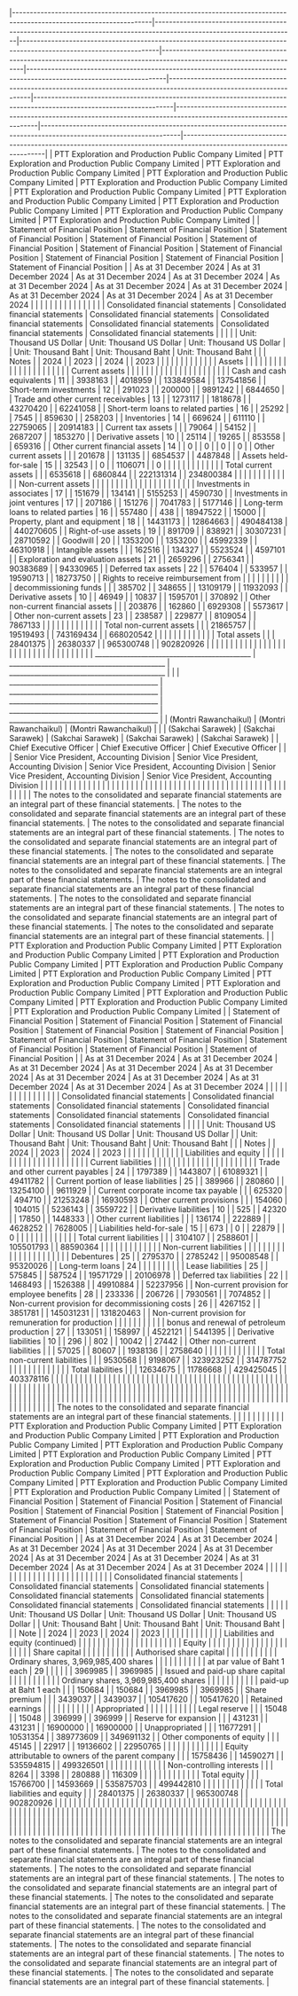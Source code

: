 |---------------------------------------------------------------------------------------------------------------------|---------------------------------------------------------------------------------------------------------------------|---------------------------------------------------------------------------------------------------------------------|---------------------------------------------------------------------------------------------------------------------|---------------------------------------------------------------------------------------------------------------------|---------------------------------------------------------------------------------------------------------------------|---------------------------------------------------------------------------------------------------------------------|---------------------------------------------------------------------------------------------------------------------|---------------------------------------------------------------------------------------------------------------------|---------------------------------------------------------------------------------------------------------------------|
| PTT Exploration and Production Public Company Limited                                                               | PTT Exploration and Production Public Company Limited                                                               | PTT Exploration and Production Public Company Limited                                                               | PTT Exploration and Production Public Company Limited                                                               | PTT Exploration and Production Public Company Limited                                                               | PTT Exploration and Production Public Company Limited                                                               | PTT Exploration and Production Public Company Limited                                                               | PTT Exploration and Production Public Company Limited                                                               | PTT Exploration and Production Public Company Limited                                                               | PTT Exploration and Production Public Company Limited                                                               |
| Statement of Financial Position                                                                                     | Statement of Financial Position                                                                                     | Statement of Financial Position                                                                                     | Statement of Financial Position                                                                                     | Statement of Financial Position                                                                                     | Statement of Financial Position                                                                                     | Statement of Financial Position                                                                                     | Statement of Financial Position                                                                                     | Statement of Financial Position                                                                                     | Statement of Financial Position                                                                                     |
| As at 31 December 2024                                                                                              | As at 31 December 2024                                                                                              | As at 31 December 2024                                                                                              | As at 31 December 2024                                                                                              | As at 31 December 2024                                                                                              | As at 31 December 2024                                                                                              | As at 31 December 2024                                                                                              | As at 31 December 2024                                                                                              | As at 31 December 2024                                                                                              | As at 31 December 2024                                                                                              |
|                                                                                                                     |                                                                                                                     |                                                                                                                     |                                                                                                                     |                                                                                                                     |                                                                                                                     |                                                                                                                     |                                                                                                                     |                                                                                                                     |                                                                                                                     |
|                                                                                                                     |                                                                                                                     |                                                                                                                     | Consolidated financial statements                                                                                   | Consolidated financial statements                                                                                   | Consolidated financial statements                                                                                   | Consolidated financial statements                                                                                   | Consolidated financial statements                                                                                   | Consolidated financial statements                                                                                   | Consolidated financial statements                                                                                   |
|                                                                                                                     |                                                                                                                     |                                                                                                                     | Unit: Thousand US Dollar                                                                                            | Unit: Thousand US Dollar                                                                                            | Unit: Thousand US Dollar                                                                                            |                                                                                                                     | Unit: Thousand Baht                                                                                                 | Unit: Thousand Baht                                                                                                 | Unit: Thousand Baht                                                                                                 |
|                                                                                                                     | Notes                                                                                                               |                                                                                                                     | 2024                                                                                                                |                                                                                                                     | 2023                                                                                                                |                                                                                                                     | 2024                                                                                                                |                                                                                                                     | 2023                                                                                                                |
|                                                                                                                     |                                                                                                                     |                                                                                                                     |                                                                                                                     |                                                                                                                     |                                                                                                                     |                                                                                                                     |                                                                                                                     |                                                                                                                     |                                                                                                                     |
| Assets                                                                                                              |                                                                                                                     |                                                                                                                     |                                                                                                                     |                                                                                                                     |                                                                                                                     |                                                                                                                     |                                                                                                                     |                                                                                                                     |                                                                                                                     |
|                                                                                                                     |                                                                                                                     |                                                                                                                     |                                                                                                                     |                                                                                                                     |                                                                                                                     |                                                                                                                     |                                                                                                                     |                                                                                                                     |                                                                                                                     |
| Current assets                                                                                                      |                                                                                                                     |                                                                                                                     |                                                                                                                     |                                                                                                                     |                                                                                                                     |                                                                                                                     |                                                                                                                     |                                                                                                                     |                                                                                                                     |
|                                                                                                                     |                                                                                                                     |                                                                                                                     |                                                                                                                     |                                                                                                                     |                                                                                                                     |                                                                                                                     |                                                                                                                     |                                                                                                                     |                                                                                                                     |
| Cash and cash equivalents                                                                                           | 11                                                                                                                  |                                                                                                                     | 3938163                                                                                                             |                                                                                                                     | 4018959                                                                                                             |                                                                                                                     | 133849584                                                                                                           |                                                                                                                     | 137541856                                                                                                           |
| Short-term investments                                                                                              | 12                                                                                                                  |                                                                                                                     | 291023                                                                                                              |                                                                                                                     | 200000                                                                                                              |                                                                                                                     | 9891242                                                                                                             |                                                                                                                     | 6844650                                                                                                             |
| Trade and other current receivables                                                                                 | 13                                                                                                                  |                                                                                                                     | 1273117                                                                                                             |                                                                                                                     | 1818678                                                                                                             |                                                                                                                     | 43270420                                                                                                            |                                                                                                                     | 62241058                                                                                                            |
| Short-term loans to related parties                                                                                 | 16                                                                                                                  |                                                                                                                     | 25292                                                                                                               |                                                                                                                     | 7545                                                                                                                |                                                                                                                     | 859630                                                                                                              |                                                                                                                     | 258203                                                                                                              |
| Inventories                                                                                                         | 14                                                                                                                  |                                                                                                                     | 669624                                                                                                              |                                                                                                                     | 611110                                                                                                              |                                                                                                                     | 22759065                                                                                                            |                                                                                                                     | 20914183                                                                                                            |
| Current tax assets                                                                                                  |                                                                                                                     |                                                                                                                     | 79064                                                                                                               |                                                                                                                     | 54152                                                                                                               |                                                                                                                     | 2687207                                                                                                             |                                                                                                                     | 1853270                                                                                                             |
| Derivative assets                                                                                                   | 10                                                                                                                  |                                                                                                                     | 25114                                                                                                               |                                                                                                                     | 19265                                                                                                               |                                                                                                                     | 853558                                                                                                              |                                                                                                                     | 659316                                                                                                              |
| Other current financial assets                                                                                      | 14                                                                                                                  |                                                                                                                     | 0                                                                                                                   |                                                                                                                     | 0                                                                                                                   |                                                                                                                     | 0                                                                                                                   |                                                                                                                     | 0                                                                                                                   |
| Other current assets                                                                                                |                                                                                                                     |                                                                                                                     | 201678                                                                                                              |                                                                                                                     | 131135                                                                                                              |                                                                                                                     | 6854537                                                                                                             |                                                                                                                     | 4487848                                                                                                             |
| Assets held-for-sale                                                                                                | 15                                                                                                                  |                                                                                                                     | 32543                                                                                                               |                                                                                                                     | 0                                                                                                                   |                                                                                                                     | 1106071                                                                                                             |                                                                                                                     | 0                                                                                                                   |
|                                                                                                                     |                                                                                                                     |                                                                                                                     |                                                                                                                     |                                                                                                                     |                                                                                                                     |                                                                                                                     |                                                                                                                     |                                                                                                                     |                                                                                                                     |
| Total current assets                                                                                                |                                                                                                                     |                                                                                                                     | 6535618                                                                                                             |                                                                                                                     | 6860844                                                                                                             |                                                                                                                     | 222131314                                                                                                           |                                                                                                                     | 234800384                                                                                                           |
|                                                                                                                     |                                                                                                                     |                                                                                                                     |                                                                                                                     |                                                                                                                     |                                                                                                                     |                                                                                                                     |                                                                                                                     |                                                                                                                     |                                                                                                                     |
| Non-current assets                                                                                                  |                                                                                                                     |                                                                                                                     |                                                                                                                     |                                                                                                                     |                                                                                                                     |                                                                                                                     |                                                                                                                     |                                                                                                                     |                                                                                                                     |
|                                                                                                                     |                                                                                                                     |                                                                                                                     |                                                                                                                     |                                                                                                                     |                                                                                                                     |                                                                                                                     |                                                                                                                     |                                                                                                                     |                                                                                                                     |
| Investments in associates                                                                                           | 17                                                                                                                  |                                                                                                                     | 151679                                                                                                              |                                                                                                                     | 134141                                                                                                              |                                                                                                                     | 5155253                                                                                                             |                                                                                                                     | 4590730                                                                                                             |
| Investments in joint ventures                                                                                       | 17                                                                                                                  |                                                                                                                     | 207186                                                                                                              |                                                                                                                     | 151276                                                                                                              |                                                                                                                     | 7041783                                                                                                             |                                                                                                                     | 5177146                                                                                                             |
| Long-term loans to related parties                                                                                  | 16                                                                                                                  |                                                                                                                     | 557480                                                                                                              |                                                                                                                     | 438                                                                                                                 |                                                                                                                     | 18947522                                                                                                            |                                                                                                                     | 15000                                                                                                               |
| Property, plant and equipment                                                                                       | 18                                                                                                                  |                                                                                                                     | 14431173                                                                                                            |                                                                                                                     | 12864663                                                                                                            |                                                                                                                     | 490484138                                                                                                           |                                                                                                                     | 440270605                                                                                                           |
| Right-of-use assets                                                                                                 | 19                                                                                                                  |                                                                                                                     | 891709                                                                                                              |                                                                                                                     | 838921                                                                                                              |                                                                                                                     | 30307231                                                                                                            |                                                                                                                     | 28710592                                                                                                            |
| Goodwill                                                                                                            | 20                                                                                                                  |                                                                                                                     | 1353200                                                                                                             |                                                                                                                     | 1353200                                                                                                             |                                                                                                                     | 45992339                                                                                                            |                                                                                                                     | 46310918                                                                                                            |
| Intangible assets                                                                                                   |                                                                                                                     |                                                                                                                     | 162516                                                                                                              |                                                                                                                     | 134327                                                                                                              |                                                                                                                     | 5523524                                                                                                             |                                                                                                                     | 4597101                                                                                                             |
| Exploration and evaluation assets                                                                                   | 21                                                                                                                  |                                                                                                                     | 2659296                                                                                                             |                                                                                                                     | 2756341                                                                                                             |                                                                                                                     | 90383689                                                                                                            |                                                                                                                     | 94330965                                                                                                            |
| Deferred tax assets                                                                                                 | 22                                                                                                                  |                                                                                                                     | 576404                                                                                                              |                                                                                                                     | 533957                                                                                                              |                                                                                                                     | 19590713                                                                                                            |                                                                                                                     | 18273750                                                                                                            |
| Rights to receive reimbursement from                                                                                |                                                                                                                     |                                                                                                                     |                                                                                                                     |                                                                                                                     |                                                                                                                     |                                                                                                                     |                                                                                                                     |                                                                                                                     |                                                                                                                     |
| decommissioning funds                                                                                               |                                                                                                                     |                                                                                                                     | 385702                                                                                                              |                                                                                                                     | 348655                                                                                                              |                                                                                                                     | 13109179                                                                                                            |                                                                                                                     | 11932093                                                                                                            |
| Derivative assets                                                                                                   | 10                                                                                                                  |                                                                                                                     | 46949                                                                                                               |                                                                                                                     | 10837                                                                                                               |                                                                                                                     | 1595701                                                                                                             |                                                                                                                     | 370892                                                                                                              |
| Other non-current financial assets                                                                                  |                                                                                                                     |                                                                                                                     | 203876                                                                                                              |                                                                                                                     | 162860                                                                                                              |                                                                                                                     | 6929308                                                                                                             |                                                                                                                     | 5573617                                                                                                             |
| Other non-current assets                                                                                            | 23                                                                                                                  |                                                                                                                     | 238587                                                                                                              |                                                                                                                     | 229877                                                                                                              |                                                                                                                     | 8109054                                                                                                             |                                                                                                                     | 7867133                                                                                                             |
|                                                                                                                     |                                                                                                                     |                                                                                                                     |                                                                                                                     |                                                                                                                     |                                                                                                                     |                                                                                                                     |                                                                                                                     |                                                                                                                     |                                                                                                                     |
| Total non-current assets                                                                                            |                                                                                                                     |                                                                                                                     | 21865757                                                                                                            |                                                                                                                     | 19519493                                                                                                            |                                                                                                                     | 743169434                                                                                                           |                                                                                                                     | 668020542                                                                                                           |
|                                                                                                                     |                                                                                                                     |                                                                                                                     |                                                                                                                     |                                                                                                                     |                                                                                                                     |                                                                                                                     |                                                                                                                     |                                                                                                                     |                                                                                                                     |
| Total assets                                                                                                        |                                                                                                                     |                                                                                                                     | 28401375                                                                                                            |                                                                                                                     | 26380337                                                                                                            |                                                                                                                     | 965300748                                                                                                           |                                                                                                                     | 902820926                                                                                                           |
|                                                                                                                     |                                                                                                                     |                                                                                                                     |                                                                                                                     |                                                                                                                     |                                                                                                                     |                                                                                                                     |                                                                                                                     |                                                                                                                     |                                                                                                                     |
|                                                                                                                     |                                                                                                                     |                                                                                                                     |                                                                                                                     |                                                                                                                     |                                                                                                                     |                                                                                                                     |                                                                                                                     |                                                                                                                     |                                                                                                                     |
|                                                                                                                     |                                                                                                                     |                                                                                                                     |                                                                                                                     |                                                                                                                     |                                                                                                                     |                                                                                                                     |                                                                                                                     |                                                                                                                     |                                                                                                                     |
| ____________________________________________                                                                        | ____________________________________________                                                                        | ____________________________________________                                                                        |                                                                                                                     |                                                                                                                     | __________________________________________                                                                          | __________________________________________                                                                          | __________________________________________                                                                          | __________________________________________                                                                          | __________________________________________                                                                          |
| (Montri Rawanchaikul)                                                                                               | (Montri Rawanchaikul)                                                                                               | (Montri Rawanchaikul)                                                                                               |                                                                                                                     |                                                                                                                     | (Sakchai Sarawek)                                                                                                   | (Sakchai Sarawek)                                                                                                   | (Sakchai Sarawek)                                                                                                   | (Sakchai Sarawek)                                                                                                   | (Sakchai Sarawek)                                                                                                   |
| Chief Executive Officer                                                                                             | Chief Executive Officer                                                                                             | Chief Executive Officer                                                                                             |                                                                                                                     |                                                                                                                     | Senior Vice President, Accounting Division                                                                          | Senior Vice President, Accounting Division                                                                          | Senior Vice President, Accounting Division                                                                          | Senior Vice President, Accounting Division                                                                          | Senior Vice President, Accounting Division                                                                          |
|                                                                                                                     |                                                                                                                     |                                                                                                                     |                                                                                                                     |                                                                                                                     |                                                                                                                     |                                                                                                                     |                                                                                                                     |                                                                                                                     |                                                                                                                     |
|                                                                                                                     |                                                                                                                     |                                                                                                                     |                                                                                                                     |                                                                                                                     |                                                                                                                     |                                                                                                                     |                                                                                                                     |                                                                                                                     |                                                                                                                     |
|                                                                                                                     |                                                                                                                     |                                                                                                                     |                                                                                                                     |                                                                                                                     |                                                                                                                     |                                                                                                                     |                                                                                                                     |                                                                                                                     |                                                                                                                     |
|                                                                                                                     |                                                                                                                     |                                                                                                                     |                                                                                                                     |                                                                                                                     |                                                                                                                     |                                                                                                                     |                                                                                                                     |                                                                                                                     |                                                                                                                     |
|                                                                                                                     |                                                                                                                     |                                                                                                                     |                                                                                                                     |                                                                                                                     |                                                                                                                     |                                                                                                                     |                                                                                                                     |                                                                                                                     |                                                                                                                     |
| The notes to the consolidated and separate financial statements are an integral part of these financial statements. | The notes to the consolidated and separate financial statements are an integral part of these financial statements. | The notes to the consolidated and separate financial statements are an integral part of these financial statements. | The notes to the consolidated and separate financial statements are an integral part of these financial statements. | The notes to the consolidated and separate financial statements are an integral part of these financial statements. | The notes to the consolidated and separate financial statements are an integral part of these financial statements. | The notes to the consolidated and separate financial statements are an integral part of these financial statements. | The notes to the consolidated and separate financial statements are an integral part of these financial statements. | The notes to the consolidated and separate financial statements are an integral part of these financial statements. | The notes to the consolidated and separate financial statements are an integral part of these financial statements. |
| PTT Exploration and Production Public Company Limited                                                               | PTT Exploration and Production Public Company Limited                                                               | PTT Exploration and Production Public Company Limited                                                               | PTT Exploration and Production Public Company Limited                                                               | PTT Exploration and Production Public Company Limited                                                               | PTT Exploration and Production Public Company Limited                                                               | PTT Exploration and Production Public Company Limited                                                               | PTT Exploration and Production Public Company Limited                                                               | PTT Exploration and Production Public Company Limited                                                               | PTT Exploration and Production Public Company Limited                                                               |
| Statement of Financial Position                                                                                     | Statement of Financial Position                                                                                     | Statement of Financial Position                                                                                     | Statement of Financial Position                                                                                     | Statement of Financial Position                                                                                     | Statement of Financial Position                                                                                     | Statement of Financial Position                                                                                     | Statement of Financial Position                                                                                     | Statement of Financial Position                                                                                     | Statement of Financial Position                                                                                     |
| As at 31 December 2024                                                                                              | As at 31 December 2024                                                                                              | As at 31 December 2024                                                                                              | As at 31 December 2024                                                                                              | As at 31 December 2024                                                                                              | As at 31 December 2024                                                                                              | As at 31 December 2024                                                                                              | As at 31 December 2024                                                                                              | As at 31 December 2024                                                                                              | As at 31 December 2024                                                                                              |
|                                                                                                                     |                                                                                                                     |                                                                                                                     |                                                                                                                     |                                                                                                                     |                                                                                                                     |                                                                                                                     |                                                                                                                     |                                                                                                                     |                                                                                                                     |
|                                                                                                                     |                                                                                                                     |                                                                                                                     | Consolidated financial statements                                                                                   | Consolidated financial statements                                                                                   | Consolidated financial statements                                                                                   | Consolidated financial statements                                                                                   | Consolidated financial statements                                                                                   | Consolidated financial statements                                                                                   | Consolidated financial statements                                                                                   |
|                                                                                                                     |                                                                                                                     |                                                                                                                     | Unit: Thousand US Dollar                                                                                            | Unit: Thousand US Dollar                                                                                            | Unit: Thousand US Dollar                                                                                            |                                                                                                                     | Unit: Thousand Baht                                                                                                 | Unit: Thousand Baht                                                                                                 | Unit: Thousand Baht                                                                                                 |
|                                                                                                                     | Notes                                                                                                               |                                                                                                                     | 2024                                                                                                                |                                                                                                                     | 2023                                                                                                                |                                                                                                                     | 2024                                                                                                                |                                                                                                                     | 2023                                                                                                                |
|                                                                                                                     |                                                                                                                     |                                                                                                                     |                                                                                                                     |                                                                                                                     |                                                                                                                     |                                                                                                                     |                                                                                                                     |                                                                                                                     |                                                                                                                     |
| Liabilities and equity                                                                                              |                                                                                                                     |                                                                                                                     |                                                                                                                     |                                                                                                                     |                                                                                                                     |                                                                                                                     |                                                                                                                     |                                                                                                                     |                                                                                                                     |
|                                                                                                                     |                                                                                                                     |                                                                                                                     |                                                                                                                     |                                                                                                                     |                                                                                                                     |                                                                                                                     |                                                                                                                     |                                                                                                                     |                                                                                                                     |
| Current liabilities                                                                                                 |                                                                                                                     |                                                                                                                     |                                                                                                                     |                                                                                                                     |                                                                                                                     |                                                                                                                     |                                                                                                                     |                                                                                                                     |                                                                                                                     |
|                                                                                                                     |                                                                                                                     |                                                                                                                     |                                                                                                                     |                                                                                                                     |                                                                                                                     |                                                                                                                     |                                                                                                                     |                                                                                                                     |                                                                                                                     |
| Trade and other current payables                                                                                    | 24                                                                                                                  |                                                                                                                     | 1797389                                                                                                             |                                                                                                                     | 1443807                                                                                                             |                                                                                                                     | 61089321                                                                                                            |                                                                                                                     | 49411782                                                                                                            |
| Current portion of lease liabilities                                                                                | 25                                                                                                                  |                                                                                                                     | 389966                                                                                                              |                                                                                                                     | 280860                                                                                                              |                                                                                                                     | 13254100                                                                                                            |                                                                                                                     | 9611929                                                                                                             |
| Current corporate income tax payable                                                                                |                                                                                                                     |                                                                                                                     | 625320                                                                                                              |                                                                                                                     | 494710                                                                                                              |                                                                                                                     | 21253248                                                                                                            |                                                                                                                     | 16930593                                                                                                            |
| Other current provisions                                                                                            |                                                                                                                     |                                                                                                                     | 154060                                                                                                              |                                                                                                                     | 104015                                                                                                              |                                                                                                                     | 5236143                                                                                                             |                                                                                                                     | 3559722                                                                                                             |
| Derivative liabilities                                                                                              | 10                                                                                                                  |                                                                                                                     | 525                                                                                                                 |                                                                                                                     | 42320                                                                                                               |                                                                                                                     | 17850                                                                                                               |                                                                                                                     | 1448333                                                                                                             |
| Other current liabilities                                                                                           |                                                                                                                     |                                                                                                                     | 136174                                                                                                              |                                                                                                                     | 222889                                                                                                              |                                                                                                                     | 4628252                                                                                                             |                                                                                                                     | 7628005                                                                                                             |
| Liabilities held-for-sale                                                                                           | 15                                                                                                                  |                                                                                                                     | 673                                                                                                                 |                                                                                                                     | 0                                                                                                                   |                                                                                                                     | 22879                                                                                                               |                                                                                                                     | 0                                                                                                                   |
|                                                                                                                     |                                                                                                                     |                                                                                                                     |                                                                                                                     |                                                                                                                     |                                                                                                                     |                                                                                                                     |                                                                                                                     |                                                                                                                     |                                                                                                                     |
| Total current liabilities                                                                                           |                                                                                                                     |                                                                                                                     | 3104107                                                                                                             |                                                                                                                     | 2588601                                                                                                             |                                                                                                                     | 105501793                                                                                                           |                                                                                                                     | 88590364                                                                                                            |
|                                                                                                                     |                                                                                                                     |                                                                                                                     |                                                                                                                     |                                                                                                                     |                                                                                                                     |                                                                                                                     |                                                                                                                     |                                                                                                                     |                                                                                                                     |
| Non-current liabilities                                                                                             |                                                                                                                     |                                                                                                                     |                                                                                                                     |                                                                                                                     |                                                                                                                     |                                                                                                                     |                                                                                                                     |                                                                                                                     |                                                                                                                     |
|                                                                                                                     |                                                                                                                     |                                                                                                                     |                                                                                                                     |                                                                                                                     |                                                                                                                     |                                                                                                                     |                                                                                                                     |                                                                                                                     |                                                                                                                     |
| Debentures                                                                                                          | 25                                                                                                                  |                                                                                                                     | 2795370                                                                                                             |                                                                                                                     | 2785242                                                                                                             |                                                                                                                     | 95008548                                                                                                            |                                                                                                                     | 95320026                                                                                                            |
| Long-term loans                                                                                                     | 24                                                                                                                  |                                                                                                                     |                                                                                                                     |                                                                                                                     |                                                                                                                     |                                                                                                                     |                                                                                                                     |                                                                                                                     |                                                                                                                     |
| Lease liabilities                                                                                                   | 25                                                                                                                  |                                                                                                                     | 575845                                                                                                              |                                                                                                                     | 587524                                                                                                              |                                                                                                                     | 19571729                                                                                                            |                                                                                                                     | 20106978                                                                                                            |
| Deferred tax liabilities                                                                                            | 22                                                                                                                  |                                                                                                                     | 1468493                                                                                                             |                                                                                                                     | 1526388                                                                                                             |                                                                                                                     | 49910884                                                                                                            |                                                                                                                     | 52237956                                                                                                            |
| Non-current provision for employee benefits                                                                         | 28                                                                                                                  |                                                                                                                     | 233336                                                                                                              |                                                                                                                     | 206726                                                                                                              |                                                                                                                     | 7930561                                                                                                             |                                                                                                                     | 7074852                                                                                                             |
| Non-current provision for decommissioning costs                                                                     | 26                                                                                                                  |                                                                                                                     | 4267152                                                                                                             |                                                                                                                     | 3851781                                                                                                             |                                                                                                                     | 145031231                                                                                                           |                                                                                                                     | 131820463                                                                                                           |
| Non-current provision for remuneration for production                                                               |                                                                                                                     |                                                                                                                     |                                                                                                                     |                                                                                                                     |                                                                                                                     |                                                                                                                     |                                                                                                                     |                                                                                                                     |                                                                                                                     |
| bonus and renewal of petroleum production                                                                           | 27                                                                                                                  |                                                                                                                     | 133051                                                                                                              |                                                                                                                     | 158997                                                                                                              |                                                                                                                     | 4522121                                                                                                             |                                                                                                                     | 5441395                                                                                                             |
| Derivative liabilities                                                                                              | 10                                                                                                                  |                                                                                                                     | 296                                                                                                                 |                                                                                                                     | 802                                                                                                                 |                                                                                                                     | 10042                                                                                                               |                                                                                                                     | 27442                                                                                                               |
| Other non-current liabilities                                                                                       |                                                                                                                     |                                                                                                                     | 57025                                                                                                               |                                                                                                                     | 80607                                                                                                               |                                                                                                                     | 1938136                                                                                                             |                                                                                                                     | 2758640                                                                                                             |
|                                                                                                                     |                                                                                                                     |                                                                                                                     |                                                                                                                     |                                                                                                                     |                                                                                                                     |                                                                                                                     |                                                                                                                     |                                                                                                                     |                                                                                                                     |
| Total non-current liabilities                                                                                       |                                                                                                                     |                                                                                                                     | 9530568                                                                                                             |                                                                                                                     | 9198067                                                                                                             |                                                                                                                     | 323923252                                                                                                           |                                                                                                                     | 314787752                                                                                                           |
|                                                                                                                     |                                                                                                                     |                                                                                                                     |                                                                                                                     |                                                                                                                     |                                                                                                                     |                                                                                                                     |                                                                                                                     |                                                                                                                     |                                                                                                                     |
| Total liabilities                                                                                                   |                                                                                                                     |                                                                                                                     | 12634675                                                                                                            |                                                                                                                     | 11786668                                                                                                            |                                                                                                                     | 429425045                                                                                                           |                                                                                                                     | 403378116                                                                                                           |
|                                                                                                                     |                                                                                                                     |                                                                                                                     |                                                                                                                     |                                                                                                                     |                                                                                                                     |                                                                                                                     |                                                                                                                     |                                                                                                                     |                                                                                                                     |
|                                                                                                                     |                                                                                                                     |                                                                                                                     |                                                                                                                     |                                                                                                                     |                                                                                                                     |                                                                                                                     |                                                                                                                     |                                                                                                                     |                                                                                                                     |
|                                                                                                                     |                                                                                                                     |                                                                                                                     |                                                                                                                     |                                                                                                                     |                                                                                                                     |                                                                                                                     |                                                                                                                     |                                                                                                                     |                                                                                                                     |
|                                                                                                                     |                                                                                                                     |                                                                                                                     |                                                                                                                     |                                                                                                                     |                                                                                                                     |                                                                                                                     |                                                                                                                     |                                                                                                                     |                                                                                                                     |
|                                                                                                                     |                                                                                                                     |                                                                                                                     |                                                                                                                     |                                                                                                                     |                                                                                                                     |                                                                                                                     |                                                                                                                     |                                                                                                                     |                                                                                                                     |
|                                                                                                                     |                                                                                                                     |                                                                                                                     |                                                                                                                     |                                                                                                                     |                                                                                                                     |                                                                                                                     |                                                                                                                     |                                                                                                                     |                                                                                                                     |
|                                                                                                                     |                                                                                                                     |                                                                                                                     |                                                                                                                     |                                                                                                                     |                                                                                                                     |                                                                                                                     |                                                                                                                     |                                                                                                                     |                                                                                                                     |
|                                                                                                                     |                                                                                                                     |                                                                                                                     |                                                                                                                     |                                                                                                                     |                                                                                                                     |                                                                                                                     |                                                                                                                     |                                                                                                                     |                                                                                                                     |
|                                                                                                                     |                                                                                                                     |                                                                                                                     |                                                                                                                     |                                                                                                                     |                                                                                                                     |                                                                                                                     |                                                                                                                     |                                                                                                                     |                                                                                                                     |
|                                                                                                                     |                                                                                                                     |                                                                                                                     |                                                                                                                     |                                                                                                                     |                                                                                                                     |                                                                                                                     |                                                                                                                     |                                                                                                                     |                                                                                                                     |
|                                                                                                                     |                                                                                                                     |                                                                                                                     |                                                                                                                     |                                                                                                                     |                                                                                                                     |                                                                                                                     |                                                                                                                     |                                                                                                                     |                                                                                                                     |
|                                                                                                                     |                                                                                                                     |                                                                                                                     |                                                                                                                     |                                                                                                                     |                                                                                                                     |                                                                                                                     |                                                                                                                     |                                                                                                                     |                                                                                                                     |
|                                                                                                                     |                                                                                                                     |                                                                                                                     |                                                                                                                     |                                                                                                                     |                                                                                                                     |                                                                                                                     |                                                                                                                     |                                                                                                                     |                                                                                                                     |
|                                                                                                                     |                                                                                                                     |                                                                                                                     |                                                                                                                     |                                                                                                                     |                                                                                                                     |                                                                                                                     |                                                                                                                     |                                                                                                                     |                                                                                                                     |
|                                                                                                                     |                                                                                                                     |                                                                                                                     |                                                                                                                     |                                                                                                                     |                                                                                                                     |                                                                                                                     |                                                                                                                     |                                                                                                                     |                                                                                                                     |
|                                                                                                                     |                                                                                                                     |                                                                                                                     |                                                                                                                     |                                                                                                                     |                                                                                                                     |                                                                                                                     |                                                                                                                     |                                                                                                                     |                                                                                                                     |
| The notes to the consolidated and separate financial statements are an integral part of these financial statements. |                                                                                                                     |                                                                                                                     |                                                                                                                     |                                                                                                                     |                                                                                                                     |                                                                                                                     |                                                                                                                     |                                                                                                                     |                                                                                                                     |
| PTT Exploration and Production Public Company Limited                                                               | PTT Exploration and Production Public Company Limited                                                               | PTT Exploration and Production Public Company Limited                                                               | PTT Exploration and Production Public Company Limited                                                               | PTT Exploration and Production Public Company Limited                                                               | PTT Exploration and Production Public Company Limited                                                               | PTT Exploration and Production Public Company Limited                                                               | PTT Exploration and Production Public Company Limited                                                               | PTT Exploration and Production Public Company Limited                                                               | PTT Exploration and Production Public Company Limited                                                               |
| Statement of Financial Position                                                                                     | Statement of Financial Position                                                                                     | Statement of Financial Position                                                                                     | Statement of Financial Position                                                                                     | Statement of Financial Position                                                                                     | Statement of Financial Position                                                                                     | Statement of Financial Position                                                                                     | Statement of Financial Position                                                                                     | Statement of Financial Position                                                                                     | Statement of Financial Position                                                                                     |
| As at 31 December 2024                                                                                              | As at 31 December 2024                                                                                              | As at 31 December 2024                                                                                              | As at 31 December 2024                                                                                              | As at 31 December 2024                                                                                              | As at 31 December 2024                                                                                              | As at 31 December 2024                                                                                              | As at 31 December 2024                                                                                              | As at 31 December 2024                                                                                              | As at 31 December 2024                                                                                              |
|                                                                                                                     |                                                                                                                     |                                                                                                                     |                                                                                                                     |                                                                                                                     |                                                                                                                     |                                                                                                                     |                                                                                                                     |                                                                                                                     |                                                                                                                     |
|                                                                                                                     |                                                                                                                     |                                                                                                                     |                                                                                                                     |                                                                                                                     |                                                                                                                     |                                                                                                                     |                                                                                                                     |                                                                                                                     |                                                                                                                     |
|                                                                                                                     |                                                                                                                     |                                                                                                                     | Consolidated financial statements                                                                                   | Consolidated financial statements                                                                                   | Consolidated financial statements                                                                                   | Consolidated financial statements                                                                                   | Consolidated financial statements                                                                                   | Consolidated financial statements                                                                                   | Consolidated financial statements                                                                                   |
|                                                                                                                     |                                                                                                                     |                                                                                                                     | Unit: Thousand US Dollar                                                                                            | Unit: Thousand US Dollar                                                                                            | Unit: Thousand US Dollar                                                                                            |                                                                                                                     | Unit: Thousand Baht                                                                                                 | Unit: Thousand Baht                                                                                                 | Unit: Thousand Baht                                                                                                 |
|                                                                                                                     | Note                                                                                                                |                                                                                                                     | 2024                                                                                                                |                                                                                                                     | 2023                                                                                                                |                                                                                                                     | 2024                                                                                                                |                                                                                                                     | 2023                                                                                                                |
|                                                                                                                     |                                                                                                                     |                                                                                                                     |                                                                                                                     |                                                                                                                     |                                                                                                                     |                                                                                                                     |                                                                                                                     |                                                                                                                     |                                                                                                                     |
| Liabilities and equity (continued)                                                                                  |                                                                                                                     |                                                                                                                     |                                                                                                                     |                                                                                                                     |                                                                                                                     |                                                                                                                     |                                                                                                                     |                                                                                                                     |                                                                                                                     |
|                                                                                                                     |                                                                                                                     |                                                                                                                     |                                                                                                                     |                                                                                                                     |                                                                                                                     |                                                                                                                     |                                                                                                                     |                                                                                                                     |                                                                                                                     |
| Equity                                                                                                              |                                                                                                                     |                                                                                                                     |                                                                                                                     |                                                                                                                     |                                                                                                                     |                                                                                                                     |                                                                                                                     |                                                                                                                     |                                                                                                                     |
|                                                                                                                     |                                                                                                                     |                                                                                                                     |                                                                                                                     |                                                                                                                     |                                                                                                                     |                                                                                                                     |                                                                                                                     |                                                                                                                     |                                                                                                                     |
| Share capital                                                                                                       |                                                                                                                     |                                                                                                                     |                                                                                                                     |                                                                                                                     |                                                                                                                     |                                                                                                                     |                                                                                                                     |                                                                                                                     |                                                                                                                     |
| Authorised share capital                                                                                            |                                                                                                                     |                                                                                                                     |                                                                                                                     |                                                                                                                     |                                                                                                                     |                                                                                                                     |                                                                                                                     |                                                                                                                     |                                                                                                                     |
| Ordinary shares, 3,969,985,400 shares                                                                               |                                                                                                                     |                                                                                                                     |                                                                                                                     |                                                                                                                     |                                                                                                                     |                                                                                                                     |                                                                                                                     |                                                                                                                     |                                                                                                                     |
| at par value of Baht 1 each                                                                                         | 29                                                                                                                  |                                                                                                                     |                                                                                                                     |                                                                                                                     |                                                                                                                     |                                                                                                                     | 3969985                                                                                                             |                                                                                                                     | 3969985                                                                                                             |
| Issued and paid-up share capital                                                                                    |                                                                                                                     |                                                                                                                     |                                                                                                                     |                                                                                                                     |                                                                                                                     |                                                                                                                     |                                                                                                                     |                                                                                                                     |                                                                                                                     |
| Ordinary shares, 3,969,985,400 shares                                                                               |                                                                                                                     |                                                                                                                     |                                                                                                                     |                                                                                                                     |                                                                                                                     |                                                                                                                     |                                                                                                                     |                                                                                                                     |                                                                                                                     |
| paid-up at Baht 1 each                                                                                              |                                                                                                                     |                                                                                                                     | 150684                                                                                                              |                                                                                                                     | 150684                                                                                                              |                                                                                                                     | 3969985                                                                                                             |                                                                                                                     | 3969985                                                                                                             |
| Share premium                                                                                                       |                                                                                                                     |                                                                                                                     | 3439037                                                                                                             |                                                                                                                     | 3439037                                                                                                             |                                                                                                                     | 105417620                                                                                                           |                                                                                                                     | 105417620                                                                                                           |
| Retained earnings                                                                                                   |                                                                                                                     |                                                                                                                     |                                                                                                                     |                                                                                                                     |                                                                                                                     |                                                                                                                     |                                                                                                                     |                                                                                                                     |                                                                                                                     |
| Appropriated                                                                                                        |                                                                                                                     |                                                                                                                     |                                                                                                                     |                                                                                                                     |                                                                                                                     |                                                                                                                     |                                                                                                                     |                                                                                                                     |                                                                                                                     |
| Legal reserve                                                                                                       |                                                                                                                     |                                                                                                                     | 15048                                                                                                               |                                                                                                                     | 15048                                                                                                               |                                                                                                                     | 396999                                                                                                              |                                                                                                                     | 396999                                                                                                              |
| Reserve for expansion                                                                                               |                                                                                                                     |                                                                                                                     | 431231                                                                                                              |                                                                                                                     | 431231                                                                                                              |                                                                                                                     | 16900000                                                                                                            |                                                                                                                     | 16900000                                                                                                            |
| Unappropriated                                                                                                      |                                                                                                                     |                                                                                                                     | 11677291                                                                                                            |                                                                                                                     | 10531354                                                                                                            |                                                                                                                     | 389773609                                                                                                           |                                                                                                                     | 349691132                                                                                                           |
| Other components of equity                                                                                          |                                                                                                                     |                                                                                                                     | 45145                                                                                                               |                                                                                                                     | 22917                                                                                                               |                                                                                                                     | 19136602                                                                                                            |                                                                                                                     | 22950765                                                                                                            |
|                                                                                                                     |                                                                                                                     |                                                                                                                     |                                                                                                                     |                                                                                                                     |                                                                                                                     |                                                                                                                     |                                                                                                                     |                                                                                                                     |                                                                                                                     |
| Equity attributable to owners of the parent company                                                                 |                                                                                                                     |                                                                                                                     | 15758436                                                                                                            |                                                                                                                     | 14590271                                                                                                            |                                                                                                                     | 535594815                                                                                                           |                                                                                                                     | 499326501                                                                                                           |
|                                                                                                                     |                                                                                                                     |                                                                                                                     |                                                                                                                     |                                                                                                                     |                                                                                                                     |                                                                                                                     |                                                                                                                     |                                                                                                                     |                                                                                                                     |
| Non-controlling interests                                                                                           |                                                                                                                     |                                                                                                                     | 8264                                                                                                                |                                                                                                                     | 3398                                                                                                                |                                                                                                                     | 280888                                                                                                              |                                                                                                                     | 116309                                                                                                              |
|                                                                                                                     |                                                                                                                     |                                                                                                                     |                                                                                                                     |                                                                                                                     |                                                                                                                     |                                                                                                                     |                                                                                                                     |                                                                                                                     |                                                                                                                     |
| Total equity                                                                                                        |                                                                                                                     |                                                                                                                     | 15766700                                                                                                            |                                                                                                                     | 14593669                                                                                                            |                                                                                                                     | 535875703                                                                                                           |                                                                                                                     | 499442810                                                                                                           |
|                                                                                                                     |                                                                                                                     |                                                                                                                     |                                                                                                                     |                                                                                                                     |                                                                                                                     |                                                                                                                     |                                                                                                                     |                                                                                                                     |                                                                                                                     |
| Total liabilities and equity                                                                                        |                                                                                                                     |                                                                                                                     | 28401375                                                                                                            |                                                                                                                     | 26380337                                                                                                            |                                                                                                                     | 965300748                                                                                                           |                                                                                                                     | 902820926                                                                                                           |
|                                                                                                                     |                                                                                                                     |                                                                                                                     |                                                                                                                     |                                                                                                                     |                                                                                                                     |                                                                                                                     |                                                                                                                     |                                                                                                                     |                                                                                                                     |
|                                                                                                                     |                                                                                                                     |                                                                                                                     |                                                                                                                     |                                                                                                                     |                                                                                                                     |                                                                                                                     |                                                                                                                     |                                                                                                                     |                                                                                                                     |
|                                                                                                                     |                                                                                                                     |                                                                                                                     |                                                                                                                     |                                                                                                                     |                                                                                                                     |                                                                                                                     |                                                                                                                     |                                                                                                                     |                                                                                                                     |
|                                                                                                                     |                                                                                                                     |                                                                                                                     |                                                                                                                     |                                                                                                                     |                                                                                                                     |                                                                                                                     |                                                                                                                     |                                                                                                                     |                                                                                                                     |
|                                                                                                                     |                                                                                                                     |                                                                                                                     |                                                                                                                     |                                                                                                                     |                                                                                                                     |                                                                                                                     |                                                                                                                     |                                                                                                                     |                                                                                                                     |
|                                                                                                                     |                                                                                                                     |                                                                                                                     |                                                                                                                     |                                                                                                                     |                                                                                                                     |                                                                                                                     |                                                                                                                     |                                                                                                                     |                                                                                                                     |
|                                                                                                                     |                                                                                                                     |                                                                                                                     |                                                                                                                     |                                                                                                                     |                                                                                                                     |                                                                                                                     |                                                                                                                     |                                                                                                                     |                                                                                                                     |
|                                                                                                                     |                                                                                                                     |                                                                                                                     |                                                                                                                     |                                                                                                                     |                                                                                                                     |                                                                                                                     |                                                                                                                     |                                                                                                                     |                                                                                                                     |
|                                                                                                                     |                                                                                                                     |                                                                                                                     |                                                                                                                     |                                                                                                                     |                                                                                                                     |                                                                                                                     |                                                                                                                     |                                                                                                                     |                                                                                                                     |
|                                                                                                                     |                                                                                                                     |                                                                                                                     |                                                                                                                     |                                                                                                                     |                                                                                                                     |                                                                                                                     |                                                                                                                     |                                                                                                                     |                                                                                                                     |
|                                                                                                                     |                                                                                                                     |                                                                                                                     |                                                                                                                     |                                                                                                                     |                                                                                                                     |                                                                                                                     |                                                                                                                     |                                                                                                                     |                                                                                                                     |
|                                                                                                                     |                                                                                                                     |                                                                                                                     |                                                                                                                     |                                                                                                                     |                                                                                                                     |                                                                                                                     |                                                                                                                     |                                                                                                                     |                                                                                                                     |
|                                                                                                                     |                                                                                                                     |                                                                                                                     |                                                                                                                     |                                                                                                                     |                                                                                                                     |                                                                                                                     |                                                                                                                     |                                                                                                                     |                                                                                                                     |
|                                                                                                                     |                                                                                                                     |                                                                                                                     |                                                                                                                     |                                                                                                                     |                                                                                                                     |                                                                                                                     |                                                                                                                     |                                                                                                                     |                                                                                                                     |
|                                                                                                                     |                                                                                                                     |                                                                                                                     |                                                                                                                     |                                                                                                                     |                                                                                                                     |                                                                                                                     |                                                                                                                     |                                                                                                                     |                                                                                                                     |
|                                                                                                                     |                                                                                                                     |                                                                                                                     |                                                                                                                     |                                                                                                                     |                                                                                                                     |                                                                                                                     |                                                                                                                     |                                                                                                                     |                                                                                                                     |
|                                                                                                                     |                                                                                                                     |                                                                                                                     |                                                                                                                     |                                                                                                                     |                                                                                                                     |                                                                                                                     |                                                                                                                     |                                                                                                                     |                                                                                                                     |
|                                                                                                                     |                                                                                                                     |                                                                                                                     |                                                                                                                     |                                                                                                                     |                                                                                                                     |                                                                                                                     |                                                                                                                     |                                                                                                                     |                                                                                                                     |
|                                                                                                                     |                                                                                                                     |                                                                                                                     |                                                                                                                     |                                                                                                                     |                                                                                                                     |                                                                                                                     |                                                                                                                     |                                                                                                                     |                                                                                                                     |
|                                                                                                                     |                                                                                                                     |                                                                                                                     |                                                                                                                     |                                                                                                                     |                                                                                                                     |                                                                                                                     |                                                                                                                     |                                                                                                                     |                                                                                                                     |
| The notes to the consolidated and separate financial statements are an integral part of these financial statements. | The notes to the consolidated and separate financial statements are an integral part of these financial statements. | The notes to the consolidated and separate financial statements are an integral part of these financial statements. | The notes to the consolidated and separate financial statements are an integral part of these financial statements. | The notes to the consolidated and separate financial statements are an integral part of these financial statements. | The notes to the consolidated and separate financial statements are an integral part of these financial statements. | The notes to the consolidated and separate financial statements are an integral part of these financial statements. | The notes to the consolidated and separate financial statements are an integral part of these financial statements. | The notes to the consolidated and separate financial statements are an integral part of these financial statements. | The notes to the consolidated and separate financial statements are an integral part of these financial statements. |